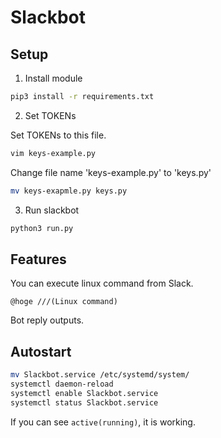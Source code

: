 # Slackbot

## Setup

1. Install module

```sh
pip3 install -r requirements.txt
```

2. Set TOKENs

Set TOKENs to this file.

```sh
vim keys-example.py
```

Change file name 'keys-example.py' to 'keys.py'

```sh
mv keys-exapmle.py keys.py
```

3. Run slackbot

```sh
python3 run.py
```

## Features

You can execute linux command from Slack.

```
@hoge ///(Linux command)
```

Bot reply outputs.

## Autostart

```sh
mv Slackbot.service /etc/systemd/system/
systemctl daemon-reload
systemctl enable Slackbot.service
systemctl status Slackbot.service
```

If you can see `active(running)`, it is working.
